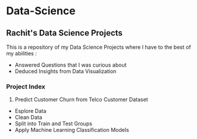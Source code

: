 # Data-Science
## Rachit's Data Science Projects

This is a repository of my Data Science Projects where I have to the best of my abilities :
 - Answered Questions that I was curious about 
 - Deduced Insights from Data Visualization

### Project Index
1. Predict Customer Churn from Telco Customer Dataset
- Esplore Data
- Clean Data
- Split into Train and Test Groups
- Apply Machine Learning Classification Models
